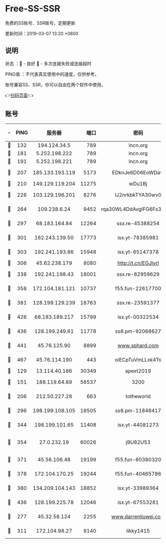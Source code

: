 # Free-SS-SSR

免费的SS账号、SSR账号，定期更新

更新时间：2019-03-07 13:20 +0800

## 说明

状态     ：🙂 - 良好 🙁 - 多次连接失败或连接超时

PING值   ：不代表真实使用中的速度，仅供参考。

账号兼容SS、SSR，你可以自由在两个软件中使用。

👉[扫码页面](https://liesauer.github.io/Free-SS-SSR/)👈

## 账号

|-|PING|服务器|端口|密码|加密方式|区域|
|:----:|:----:|:-----:|-----:|:----:|:----:|:----:|
|🙂|132|194.124.34.5|789|lncn.org|rc4|JP|
|🙂|181|5.252.198.222|789|lncn.org|rc4|JP|
|🙂|191|5.252.198.221|789|lncn.org|rc4|JP|
|🙂|207|185.133.193.119|5173|EDknJe6D06EoWDaw|aes-256-cfb|US|
|🙂|210|149.129.119.204|11275|wDu1Bj|rc4-md5|HK|
|🙂|226|103.129.196.201|8276|lJ2nrkbkTYA30wv0|aes-256-cfb|US|
|🙂|264|109.238.6.24|9452|rqa30WL4DdAvgIFG6Fs3znzTa|aes-256-cfb|FR|
|🙂|297|68.183.164.84|12264|ssx.re-45388254|aes-256-cfb|US|
|🙂|301|162.243.139.50|17773|isx.yt-78385981|aes-256-cfb|US|
|🙂|303|192.241.193.86|15948|isx.yt-65147378|aes-256-cfb|US|
|🙂|306|45.62.238.179|8080|http://t.cn/EGJIyrl|rc4-md5|CA|
|🙂|338|192.241.198.43|18001|ssx.re-82959629|aes-256-cfb|US|
|🙂|358|172.104.181.121|10737|f55.fun-22617700|aes-256-cfb|SG|
|🙂|381|128.199.129.239|18763|ssx.re-23591377|aes-256-cfb|SG|
|🙂|426|68.183.189.217|15799|isx.yt-00322534|aes-256-cfb|SG|
|🙂|436|128.199.249.61|11778|ss8.pm-92068627|aes-256-cfb|SG|
|🙂|441|45.76.125.90|8899|www.sphard.com|aes-256-cfb|AU|
|🙂|467|45.76.114.190|443|oiECpTuVmLLxk4Ts|aes-256-cfb|AU|
|🙂|129|13.114.40.186|30349|apext2019|chacha20|JP|
|🙂|151|188.119.64.89|56537|3200|aes-256-cfb|RU|
|🙂|206|212.50.227.28|663|totheworld|aes-256-cfb|US|
|🙂|296|198.199.108.105|18505|ss8.pm-11848417|aes-256-cfb|US|
|🙂|344|198.199.101.65|11408|isx.yt-44081273|aes-256-cfb|US|
|🙂|354|27.0.232.19|60026|j9U82U53|xchacha20-ietf-poly1305|HK|
|🙂|371|45.56.106.48|19199|f55.fun-60380320|aes-256-cfb|US|
|🙂|378|172.104.170.25|19244|f55.fun-40465786|aes-256-cfb|SG|
|🙂|380|134.209.104.143|18852|isx.yt-33989364|aes-256-cfb|SG|
|🙂|436|128.199.225.78|12046|isx.yt-67553281|aes-256-cfb|SG|
|🙁|277|45.32.58.124|2255|www.darrenliuwei.com|aes-256-cfb|JP|
|🙁|311|172.104.98.27|9140|likky1415|aes-256-cfb|JP|
